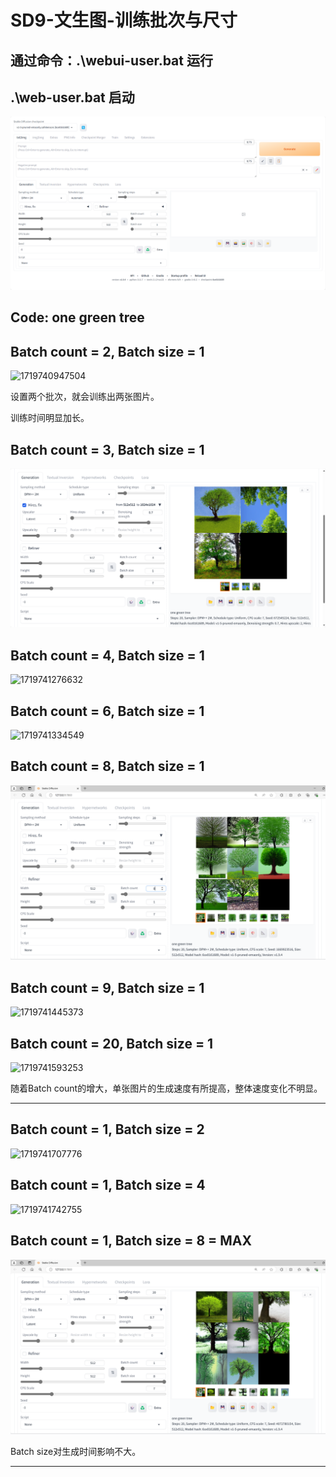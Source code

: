 # SD9-文生图-训练批次与尺寸

## 通过命令：.\webui-user.bat 运行

## .\web-user.bat 启动

![1719653221424](images/SD3-跑通一个小例子/1719653221424.png)

## Code: one green tree

## Batch count = 2, Batch size = 1

![1719740947504](images/SD8-文生图-图片修复/1719740947504.png)

设置两个批次，就会训练出两张图片。

训练时间明显加长。

## Batch count = 3, Batch size = 1

![1719741093101](images/SD8-文生图-图片修复/1719741093101.png)

## Batch count = 4, Batch size = 1

![1719741276632](images/SD9-文生图-训练批次与尺寸/1719741276632.png)

## Batch count = 6, Batch size = 1

![1719741334549](images/SD9-文生图-训练批次与尺寸/1719741334549.png)

## Batch count = 8, Batch size = 1

![1719741387242](images/SD9-文生图-训练批次与尺寸/1719741387242.png)

## Batch count = 9, Batch size = 1

![1719741445373](images/SD9-文生图-训练批次与尺寸/1719741445373.png)

## Batch count = 20, Batch size = 1

![1719741593253](images/SD9-文生图-训练批次与尺寸/1719741593253.png)

随着Batch count的增大，单张图片的生成速度有所提高，整体速度变化不明显。

---

## Batch count = 1, Batch size = 2

![1719741707776](images/SD9-文生图-训练批次与尺寸/1719741707776.png)

## Batch count = 1, Batch size = 4

![1719741742755](images/SD9-文生图-训练批次与尺寸/1719741742755.png)

## Batch count = 1, Batch size = 8 = MAX

![1719741794375](images/SD9-文生图-训练批次与尺寸/1719741794375.png)

Batch size对生成时间影响不大。

---
